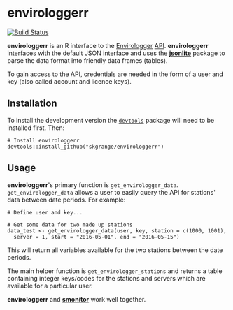 # **envirologgerr**

[![Build Status](https://travis-ci.org/skgrange/envirologgerr.svg?branch=master)](https://travis-ci.org/skgrange/envirologgerr)

**envirologgerr** is an R interface to the [Envirologger](http://www.envirologger.com/home) [API](http://api.envirologger.net/2.0/documentation). **envirologgerr** interfaces with the default JSON interface and uses the [**jsonlite**](https://github.com/jeroenooms/jsonlite) package to parse the data format into friendly data frames (tables).

To gain access to the API, credentials are needed in the form of a user and key (also called account and licence keys).

## Installation

To install the development version the [`devtools`](https://github.com/hadley/devtools) package will need to be installed first. Then:

```
# Install envirologgerr
devtools::install_github("skgrange/envirologgerr")
```

## Usage

**envirologgerr**'s primary function is `get_envirologger_data`. `get_envirologger_data` allows a user to easily query the API for stations' data between date periods. For example:

```
# Define user and key...

# Get some data for two made up stations
data_test <- get_envirologger_data(user, key, station = c(1000, 1001), 
  server = 1, start = "2016-05-01", end = "2016-05-15")
```

This will return all variables available for the two stations between the date periods. 

The main helper function is `get_envirologger_stations` and returns a table containing integer keys/codes for the stations and servers which are available for a particular user.

**envirologgerr** and [**smonitor**](https://github.com/skgrange/smonitor) work well together.
